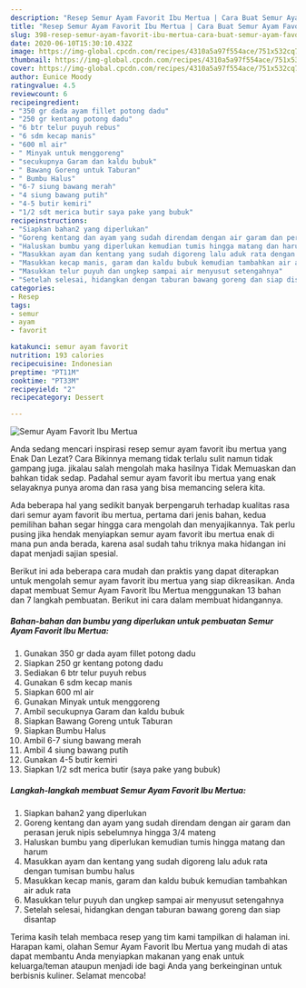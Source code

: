```yaml
---
description: "Resep Semur Ayam Favorit Ibu Mertua | Cara Buat Semur Ayam Favorit Ibu Mertua Yang Enak dan Simpel"
title: "Resep Semur Ayam Favorit Ibu Mertua | Cara Buat Semur Ayam Favorit Ibu Mertua Yang Enak dan Simpel"
slug: 398-resep-semur-ayam-favorit-ibu-mertua-cara-buat-semur-ayam-favorit-ibu-mertua-yang-enak-dan-simpel
date: 2020-06-10T15:30:10.432Z
image: https://img-global.cpcdn.com/recipes/4310a5a97f554ace/751x532cq70/semur-ayam-favorit-ibu-mertua-foto-resep-utama.jpg
thumbnail: https://img-global.cpcdn.com/recipes/4310a5a97f554ace/751x532cq70/semur-ayam-favorit-ibu-mertua-foto-resep-utama.jpg
cover: https://img-global.cpcdn.com/recipes/4310a5a97f554ace/751x532cq70/semur-ayam-favorit-ibu-mertua-foto-resep-utama.jpg
author: Eunice Moody
ratingvalue: 4.5
reviewcount: 6
recipeingredient:
- "350 gr dada ayam fillet potong dadu"
- "250 gr kentang potong dadu"
- "6 btr telur puyuh rebus"
- "6 sdm kecap manis"
- "600 ml air"
- " Minyak untuk menggoreng"
- "secukupnya Garam dan kaldu bubuk"
- " Bawang Goreng untuk Taburan"
- " Bumbu Halus"
- "6-7 siung bawang merah"
- "4 siung bawang putih"
- "4-5 butir kemiri"
- "1/2 sdt merica butir saya pake yang bubuk"
recipeinstructions:
- "Siapkan bahan2 yang diperlukan"
- "Goreng kentang dan ayam yang sudah direndam dengan air garam dan perasan jeruk nipis sebelumnya hingga 3/4 mateng"
- "Haluskan bumbu yang diperlukan kemudian tumis hingga matang dan harum"
- "Masukkan ayam dan kentang yang sudah digoreng lalu aduk rata dengan tumisan bumbu halus"
- "Masukkan kecap manis, garam dan kaldu bubuk kemudian tambahkan air aduk rata"
- "Masukkan telur puyuh dan ungkep sampai air menyusut setengahnya"
- "Setelah selesai, hidangkan dengan taburan bawang goreng dan siap disantap"
categories:
- Resep
tags:
- semur
- ayam
- favorit

katakunci: semur ayam favorit 
nutrition: 193 calories
recipecuisine: Indonesian
preptime: "PT11M"
cooktime: "PT33M"
recipeyield: "2"
recipecategory: Dessert

---
```



![Semur Ayam Favorit Ibu Mertua](https://img-global.cpcdn.com/recipes/4310a5a97f554ace/751x532cq70/semur-ayam-favorit-ibu-mertua-foto-resep-utama.jpg)

Anda sedang mencari inspirasi resep semur ayam favorit ibu mertua yang Enak Dan Lezat? Cara Bikinnya memang tidak terlalu sulit namun tidak gampang juga. jikalau salah mengolah maka hasilnya Tidak Memuaskan dan bahkan tidak sedap. Padahal semur ayam favorit ibu mertua yang enak selayaknya punya aroma dan rasa yang bisa memancing selera kita.



Ada beberapa hal yang sedikit banyak berpengaruh terhadap kualitas rasa dari semur ayam favorit ibu mertua, pertama dari jenis bahan, kedua pemilihan bahan segar hingga cara mengolah dan menyajikannya. Tak perlu pusing jika hendak menyiapkan semur ayam favorit ibu mertua enak di mana pun anda berada, karena asal sudah tahu triknya maka hidangan ini dapat menjadi sajian spesial.


Berikut ini ada beberapa cara mudah dan praktis yang dapat diterapkan untuk mengolah semur ayam favorit ibu mertua yang siap dikreasikan. Anda dapat membuat Semur Ayam Favorit Ibu Mertua menggunakan 13 bahan dan 7 langkah pembuatan. Berikut ini cara dalam membuat hidangannya.

<!--inarticleads1-->

##### Bahan-bahan dan bumbu yang diperlukan untuk pembuatan Semur Ayam Favorit Ibu Mertua:

1. Gunakan 350 gr dada ayam fillet potong dadu
1. Siapkan 250 gr kentang potong dadu
1. Sediakan 6 btr telur puyuh rebus
1. Gunakan 6 sdm kecap manis
1. Siapkan 600 ml air
1. Gunakan  Minyak untuk menggoreng
1. Ambil secukupnya Garam dan kaldu bubuk
1. Siapkan  Bawang Goreng untuk Taburan
1. Siapkan  Bumbu Halus
1. Ambil 6-7 siung bawang merah
1. Ambil 4 siung bawang putih
1. Gunakan 4-5 butir kemiri
1. Siapkan 1/2 sdt merica butir (saya pake yang bubuk)




<!--inarticleads2-->

##### Langkah-langkah membuat Semur Ayam Favorit Ibu Mertua:

1. Siapkan bahan2 yang diperlukan
1. Goreng kentang dan ayam yang sudah direndam dengan air garam dan perasan jeruk nipis sebelumnya hingga 3/4 mateng
1. Haluskan bumbu yang diperlukan kemudian tumis hingga matang dan harum
1. Masukkan ayam dan kentang yang sudah digoreng lalu aduk rata dengan tumisan bumbu halus
1. Masukkan kecap manis, garam dan kaldu bubuk kemudian tambahkan air aduk rata
1. Masukkan telur puyuh dan ungkep sampai air menyusut setengahnya
1. Setelah selesai, hidangkan dengan taburan bawang goreng dan siap disantap




Terima kasih telah membaca resep yang tim kami tampilkan di halaman ini. Harapan kami, olahan Semur Ayam Favorit Ibu Mertua yang mudah di atas dapat membantu Anda menyiapkan makanan yang enak untuk keluarga/teman ataupun menjadi ide bagi Anda yang berkeinginan untuk berbisnis kuliner. Selamat mencoba!
